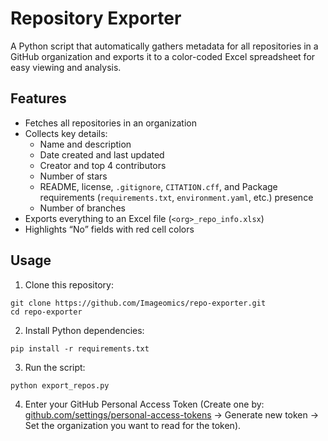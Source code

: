 # Repository Exporter

A Python script that automatically gathers metadata for all repositories in a GitHub organization and exports it to a color-coded Excel spreadsheet for easy viewing and analysis.

## Features
- Fetches all repositories in an organization  
- Collects key details:
  - Name and description  
  - Date created and last updated  
  - Creator and top 4 contributors  
  - Number of stars 
  - README, license, `.gitignore`, `CITATION.cff`, and Package requirements (`requirements.txt`, `environment.yaml`, etc.) presence   
  - Number of branches
- Exports everything to an Excel file (`<org>_repo_info.xlsx`)  
- Highlights “No” fields with red cell colors  

## Usage

1. Clone this repository:
```
git clone https://github.com/Imageomics/repo-exporter.git
cd repo-exporter
```

2. Install Python dependencies:
```
pip install -r requirements.txt
```

3. Run the script:
```
python export_repos.py
```

4. Enter your GitHub Personal Access Token (Create one by: [github.com/settings/personal-access-tokens](https://github.com/settings/personal-access-tokens) -> Generate new token -> Set the organization you want to read for the token).
